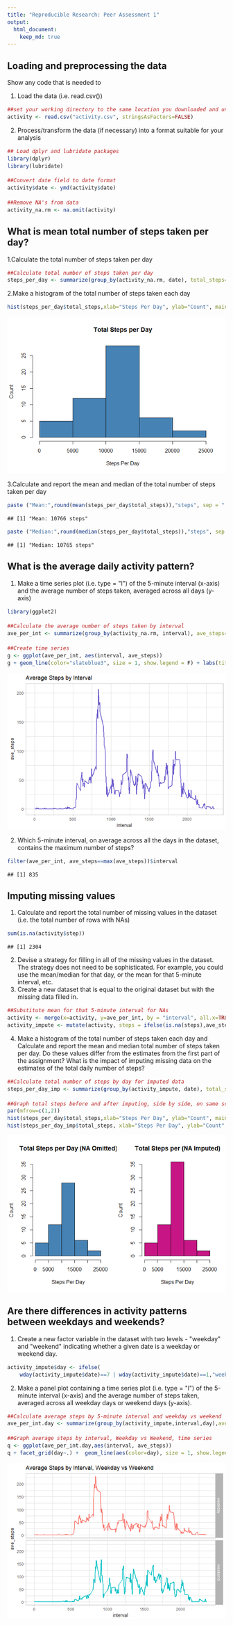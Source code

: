 ```yaml
---
title: "Reproducible Research: Peer Assessment 1"
output: 
  html_document:
    keep_md: true
---
```



## Loading and preprocessing the data

Show any code that is needed to

  1.  Load the data (i.e. read.csv())

```r
##set your working directory to the same location you downloaded and unzipped the data
activity <- read.csv("activity.csv", stringsAsFactors=FALSE)
```
  
  2.  Process/transform the data (if necessary) into a format suitable for your analysis
  
 

```r
## Load dplyr and lubridate packages
library(dplyr)
library(lubridate)

##Convert date field to date format
activity$date <- ymd(activity$date)

##Remove NA's from data
activity_na.rm <- na.omit(activity)
```

## What is mean total number of steps taken per day?

  1.Calculate the total number of steps taken per day

```r
##Calculate total number of steps taken per day
steps_per_day <- summarize(group_by(activity_na.rm, date), total_steps=sum(steps))
```
  
  2.Make a histogram of the total number of steps taken each day

```r
hist(steps_per_day$total_steps,xlab="Steps Per Day", ylab="Count", main="Total Steps per Day", col="steelblue")
```

![](PA1_template_files/figure-html/unnamed-chunk-4-1.png)<!-- -->
  
  3.Calculate and report the mean and median of the total number of steps taken per day

```r
paste ("Mean:",round(mean(steps_per_day$total_steps)),"steps", sep = " ", collapse = NULL)
```

```
## [1] "Mean: 10766 steps"
```

```r
paste ("Median:",round(median(steps_per_day$total_steps)),"steps", sep = " ", collapse = NULL)
```

```
## [1] "Median: 10765 steps"
```


## What is the average daily activity pattern?

  1.  Make a time series plot (i.e. type = "l") of the 5-minute interval (x-axis) and the average number of steps taken, averaged across all days (y-axis)


```r
library(ggplot2)

##Calculate the average number of steps taken by interval
ave_per_int <- summarize(group_by(activity_na.rm, interval), ave_steps= mean(steps))

##Create time series
g <- ggplot(ave_per_int, aes(interval, ave_steps))
g + geom_line(color="slateblue3", size = 1, show.legend = F) + labs(title = "Average Steps by Interval") + theme_light()
```

![](PA1_template_files/figure-html/unnamed-chunk-6-1.png)<!-- -->
  
  2.  Which 5-minute interval, on average across all the days in the dataset, contains the maximum number of steps?
  

```r
filter(ave_per_int, ave_steps==max(ave_steps))$interval
```

```
## [1] 835
```

## Imputing missing values

  1.  Calculate and report the total number of missing values in the dataset (i.e. the total number of rows with NAs)
  

```r
sum(is.na(activity$step))
```

```
## [1] 2304
```
  
  
  2.  Devise a strategy for filling in all of the missing values in the dataset. The strategy does not need to be sophisticated. For example, you could use the mean/median for that day, or the mean for that 5-minute interval, etc.
  3.  Create a new dataset that is equal to the original dataset but with the missing data filled in.
  

```r
##Substitute mean for that 5-minute interval for NAs
activity <- merge(x=activity, y=ave_per_int, by = "interval", all.x=TRUE)
activity_impute <- mutate(activity, steps = ifelse(is.na(steps),ave_steps,steps))
```
  

  4.  Make a histogram of the total number of steps taken each day and Calculate and report the mean and median total number of steps taken per day. Do these values differ from the estimates from the first part of the assignment? What is the impact of imputing missing data on the estimates of the total daily number of steps?
  

```r
##Calculate total number of steps by day for imputed data
steps_per_day_imp <- summarize(group_by(activity_impute, date), total_steps=sum(steps, na.rm=TRUE))

##Graph total steps before and after imputing, side by side, on same scale
par(mfrow=c(1,2))
hist(steps_per_day$total_steps,xlab="Steps Per Day", ylab="Count", main="Total Steps per Day (NA Omitted)", col="steelblue",ylim=c(0,35))
hist(steps_per_day_imp$total_steps, xlab="Steps Per Day", ylab="Count", main="Total Steps per (NA Imputed)", col = "mediumvioletred", ylim=c(0,35))
```

![](PA1_template_files/figure-html/unnamed-chunk-10-1.png)<!-- -->

## Are there differences in activity patterns between weekdays and weekends?

  1.  Create a new factor variable in the dataset with two levels - "weekday" and "weekend" indicating whether a given date is a weekday or weekend day.
  

```r
activity_impute$day <- ifelse(
    wday(activity_impute$date)==7 | wday(activity_impute$date)==1,"weekend", "weekday")
```
  
  2.  Make a panel plot containing a time series plot (i.e. type = "l") of the 5-minute interval (x-axis) and the average number of steps taken, averaged across all weekday days or weekend days (y-axis). 
  

```r
##Calculate average steps by 5-minute interval and weekday vs weekend
ave_per_int.day <- summarize(group_by(activity_impute,interval,day),ave_steps = mean(steps))

##Graph average steps by interval, Weekday vs Weekend, time series
q <- ggplot(ave_per_int.day,aes(interval, ave_steps))
q + facet_grid(day~.) +  geom_line(aes(color=day), size = 1, show.legend = F) + labs(title = "Average Steps by Interval, Weekday vs Weekend", xlab= "Number of Steps") + theme_light()
```

![](PA1_template_files/figure-html/unnamed-chunk-12-1.png)<!-- -->
